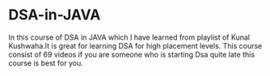 # DSA-in-JAVA
In this course of DSA in JAVA which I have learned from playlist of Kunal Kushwaha.It is great for learning DSA for high placement levels.
This course consist of 69 videos if you are someone who is starting Dsa quite late this course is best for you.

